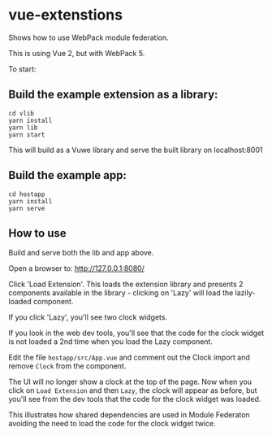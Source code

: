 # vue-extenstions

Shows how to use WebPack module federation.

This is using Vue 2, but with WebPack 5.

To start:


## Build the example extension as a library:

```
cd vlib
yarn install
yarn lib
yarn start
```

This will build as a Vuwe library and serve the built library on localhost:8001

## Build the example app:

```
cd hostapp
yarn install
yarn serve
```

## How to use

Build and serve both the lib and app above.

Open a browser to: http://127.0.0.1:8080/

Click 'Load Extension'. This loads the extension library and presents 2 components available in the library - clicking on 'Lazy' will load the lazily-loaded component.

If you click 'Lazy', you'll see two clock widgets.

If you look in the web dev tools, you'll see that the code for the clock widget is not loaded a 2nd time when you load the Lazy component.

Edit the file `hostapp/src/App.vue` and comment out the Clock import and remove `Clock` from the component.

The UI will no longer show a clock at the top of the page. Now when you click on `Load Extension` and then `Lazy`, the clock will appear as before, but you'll see from the dev tools that the code for the clock widget was loaded.

This illustrates how shared dependencies are used in Module Federaton avoiding the need to load the code for the clock widget twice.





